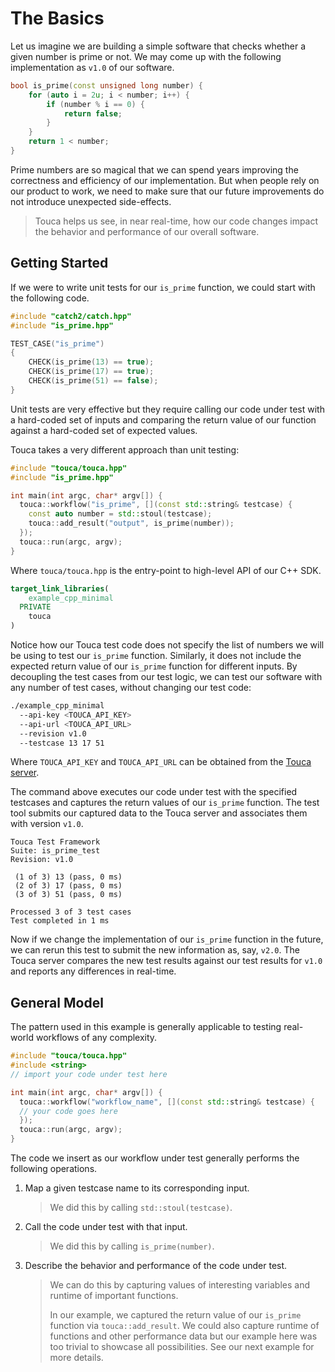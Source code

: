 # The Basics

Let us imagine we are building a simple software that checks whether a given
number is prime or not. We may come up with the following implementation as
`v1.0` of our software.

```cpp
bool is_prime(const unsigned long number) {
    for (auto i = 2u; i < number; i++) {
        if (number % i == 0) {
            return false;
        }
    }
    return 1 < number;
}
```

Prime numbers are so magical that we can spend years improving the correctness
and efficiency of our implementation. But when people rely on our product to
work, we need to make sure that our future improvements do not introduce
unexpected side-effects.

> Touca helps us see, in near real-time, how our code changes impact the
> behavior and performance of our overall software.

## Getting Started

If we were to write unit tests for our `is_prime` function, we could start with
the following code.

```cpp
#include "catch2/catch.hpp"
#include "is_prime.hpp"

TEST_CASE("is_prime")
{
    CHECK(is_prime(13) == true);
    CHECK(is_prime(17) == true);
    CHECK(is_prime(51) == false);
}
```

Unit tests are very effective but they require calling our code under test with
a hard-coded set of inputs and comparing the return value of our function
against a hard-coded set of expected values.

Touca takes a very different approach than unit testing:

```cpp
#include "touca/touca.hpp"
#include "is_prime.hpp"

int main(int argc, char* argv[]) {
  touca::workflow("is_prime", [](const std::string& testcase) {
    const auto number = std::stoul(testcase);
    touca::add_result("output", is_prime(number));
  });
  touca::run(argc, argv);
}
```

Where `touca/touca.hpp` is the entry-point to high-level API of our C++ SDK.

```cmake
target_link_libraries(
    example_cpp_minimal
  PRIVATE
    touca
)
```

Notice how our Touca test code does not specify the list of numbers we will be
using to test our `is_prime` function. Similarly, it does not include the
expected return value of our `is_prime` function for different inputs. By
decoupling the test cases from our test logic, we can test our software with any
number of test cases, without changing our test code:

```bash
./example_cpp_minimal
  --api-key <TOUCA_API_KEY>
  --api-url <TOUCA_API_URL>
  --revision v1.0
  --testcase 13 17 51
```

Where `TOUCA_API_KEY` and `TOUCA_API_URL` can be obtained from the
[Touca server](https://app.touca.io).

The command above executes our code under test with the specified testcases and
captures the return values of our `is_prime` function. The test tool submits our
captured data to the Touca server and associates them with version `v1.0`.

```text
Touca Test Framework
Suite: is_prime_test
Revision: v1.0

 (1 of 3) 13 (pass, 0 ms)
 (2 of 3) 17 (pass, 0 ms)
 (3 of 3) 51 (pass, 0 ms)

Processed 3 of 3 test cases
Test completed in 1 ms
```

Now if we change the implementation of our `is_prime` function in the future, we
can rerun this test to submit the new information as, say, `v2.0`. The Touca
server compares the new test results against our test results for `v1.0` and
reports any differences in real-time.

## General Model

The pattern used in this example is generally applicable to testing real-world
workflows of any complexity.

```cpp
#include "touca/touca.hpp"
#include <string>
// import your code under test here

int main(int argc, char* argv[]) {
  touca::workflow("workflow_name", [](const std::string& testcase) {
  // your code goes here
  });
  touca::run(argc, argv);
}
```

The code we insert as our workflow under test generally performs the following
operations.

1.  Map a given testcase name to its corresponding input.

    > We did this by calling `std::stoul(testcase)`.

2.  Call the code under test with that input.

    > We did this by calling `is_prime(number)`.

3.  Describe the behavior and performance of the code under test.

    > We can do this by capturing values of interesting variables and runtime of
    > important functions.
    >
    > In our example, we captured the return value of our `is_prime` function
    > via `touca::add_result`. We could also capture runtime of functions and
    > other performance data but our example here was too trivial to showcase
    > all possibilities. See our next example for more details.
